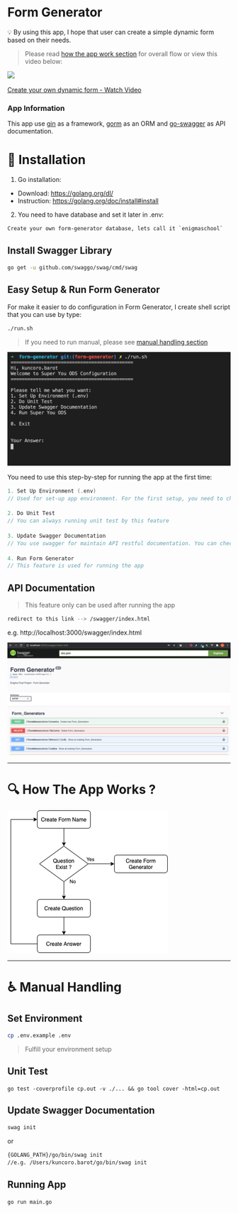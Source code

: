 # Form Generator

:bulb: By using this app, I hope that user can create a simple dynamic form based on their needs. 
> Please read [how the app work section](#mag-how-the-app-works-) for overall flow or view this video below:

<a href="https://www.loom.com/share/bf4b9e7e4c944158a5179c1837301bad"> <img style="max-width:300px;" src="https://cdn.loom.com/sessions/thumbnails/bf4b9e7e4c944158a5179c1837301bad-with-play.gif"> <p>Create your own dynamic form - Watch Video</p> </a>

### App Information
This app use [gin](https://github.com/gin-gonic/gin) as a framework, [gorm](https://gorm.io/index.html) as an ORM and [go-swagger](https://github.com/go-swagger/go-swagger) as API documentation.

# :page_facing_up: Installation

1. Go installation: 
- Download: https://golang.org/dl/
- Instruction: https://golang.org/doc/install#install

2. You need to have database and set it later in .env:
```
Create your own form-generator database, lets call it `enigmaschool`
```

## Install Swagger Library
```bash
go get -u github.com/swaggo/swag/cmd/swag
```

## Easy Setup & Run Form Generator
For make it easier to do configuration in Form Generator, I create shell script that you can use by type:
```bash
./run.sh
```

> If you need to run manual, please see [manual handling section](#wheelchair-manual-handling)

![Form Generator Configuration](storage/assets/img/form-generator-run-sh.png)

You need to use this step-by-step for running the app at the first time:
```go
1. Set Up Environment (.env) 
// Used for set-up app environment. For the first setup, you need to change your environment detail. For more information about environment that you need to add, please contact developer.

2. Do Unit Test 
// You can always running unit test by this feature

3. Update Swagger Documentation 
// You use swagger for maintain API restful documentation. You can check it later after running app (4. Run Form Generator) and redirect to your app_link/swagger/index.html

4. Run Form Generator 
// This feature is used for running the app
```

## API Documentation
> This feature only can be used after running the app
```bash
redirect to this link --> /swagger/index.html
```
e.g. http://localhost:3000/swagger/index.html

![Form Generator Swagger Viewer](storage/assets/img/form-generator-swagger-view.png)

---

# :mag: How The App Works ?

![Form Generator Diagram](storage/assets/img/form-generator-diagram.png)

---

# :wheelchair: Manual Handling

## Set Environment
```bash
cp .env.example .env
```
> Fulfill your environment setup

## Unit Test
```
go test -coverprofile cp.out -v ./... && go tool cover -html=cp.out
```

## Update Swagger Documentation
```bash
swag init
```
or
```bash
{GOLANG_PATH}/go/bin/swag init 
//e.g. /Users/kuncoro.barot/go/bin/swag init
```

## Running App
```bash
go run main.go
```

